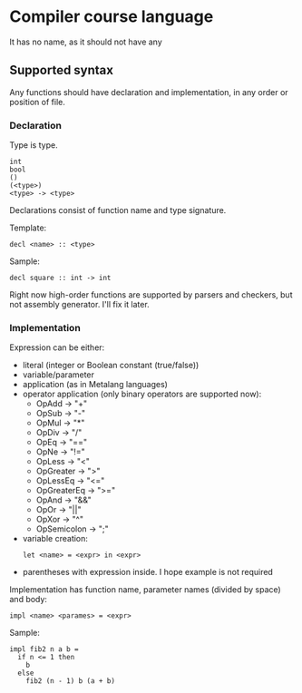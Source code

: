 # Compiler course language

It has no name, as it should not have any

## Supported syntax
Any functions should have declaration and implementation, in any order or position of file.

### Declaration

Type is type.
```
int
bool
()
(<type>)
<type> -> <type>
```

Declarations consist of function name and type signature.

Template:
```
decl <name> :: <type>
```

Sample:
```
decl square :: int -> int
```

Right now high-order functions are supported by parsers and checkers, but not assembly generator. I'll fix it later.

### Implementation

Expression can be either:
- literal (integer or Boolean constant (true/false))
- variable/parameter
- application (as in Metalang languages)
- operator application (only binary operators are supported now):
  * OpAdd -> "+"
  * OpSub -> "-"
  * OpMul -> "*"
  * OpDiv -> "/"
  * OpEq -> "=="
  * OpNe -> "!="
  * OpLess -> "<"
  * OpGreater -> ">"
  * OpLessEq -> "<="
  * OpGreaterEq -> ">="
  * OpAnd -> "&&"
  * OpOr -> "||"
  * OpXor -> "^"
  * OpSemicolon -> ";"
- variable creation:
  ```
  let <name> = <expr> in <expr>
  ```
- parentheses with expression inside. I hope example is not required

Implementation has function name, parameter names (divided by space) and body:
```
impl <name> <parames> = <expr>
```
Sample:
```
impl fib2 n a b =
  if n <= 1 then
    b
  else
    fib2 (n - 1) b (a + b)
```

